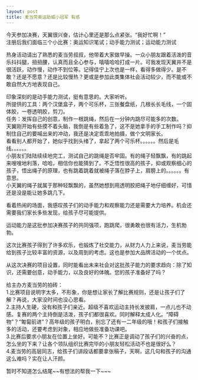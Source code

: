 ```yaml
---
layout: post
title: 麦当劳奥运助威小冠军 有感
---
```


<p>今天参加决赛，天翼很兴奋，估计心里还是那么点紧张。“我好忙啊！”<br />
注册后我们面临三个小比赛：奥运知识笔试；动手能力测试；运动能力测试</p>
<p>热身活动请出了熟悉的麦当劳叔叔，他带着大家做早操。一众小朋友跟着活泼的音乐抖抖腿，扭扭腰，认真而且全心参与，嘻嘻哈哈打成一片。可我发现天翼并不是很活跃，动作慢，动作不到位等。记得佳宁上次也是一样，看得多做得少。是不敢？还是不愿意？还是比较慢热？更或是参加此类集体社会活动较少，而不能或不敢自然大方地表现自己。</p>
<p>印象深刻的是动手能力测试，挺有意思的。大家听听。<br />
所提供的工具：两个汉堡盒子，两个可乐杯，三张餐盘纸，几根长长毛线，一个固体胶，一卷透明胶，剪刀。<br />
任务：发挥自己的创意，制作一根跳绳，然后在一分钟内跳尽可能多的次数。<br />
天翼刚开始有些摸不着头脑，我倒是有些着急了，这不是她拿手的手工制作吗？抑制住自己的要喊出来的冲动，我还是决定乖乖地拍摄，做个文明家长。<br />
看看别人都开始了，她似乎找到头绪了，拿起了两个可乐杯。。。。。。然后是毛线。。。。。。<br />
小朋友们陆陆续续地完工，测试自己的跳绳是否牢固。有的绳子轻飘飘，有的跳起来嗖嗖地利落，哈哈，相信你也能猜到了。不乏悟性很高的孩子，抑或观察细心的孩子，悟出绳子的原理，也有跳着跳着就被绳子落在脖子上，肩膀上的。。。。。。有意思。<br />
小天翼的绳子就属于那种轻飘飘的，虽然她想到用透明胶把绳子地仔细缠好，可惜还是没是能让她多跳几下。</p>
<p>看着热闹的场面，我感叹孩子们的动手能力和观察能力还是需要大力培养。机会还需要我们家长多些发现，给孩子尽可能提供。</p>
<p>运动能力是这批参加决赛孩子的共同强项，跑跳爬，很勇敢也很有活力，生机勃勃。</p>
<p>这次比赛孩子得到了许多欢乐，也锻炼了社交能力，从财力人力上来说，麦当劳能给到孩子比较丰富的资源，以及周到的考虑。这也是参加大品牌活动的一个优点。</p>
<p>从这次决赛的项目设置，同时能看出未来社会对这批孩子能力的要求趋向：除了知识，还需要创意，动手能力，以及良好的体魄。您的孩子准备好了吗？</p>
<p>给主办方麦当劳的拍砖：<br />
1.比赛项目说明字太多，不形象，你是想让家长了解比赛规则，还是让孩子们了解？再说，大家没时间也没心思看。<br />
2.主持人生硬，没有和孩子们亲近。超级不喜欢运动主持长发披肩，一点儿也不动感。复赛的两个主持倒是活泼，孩子们都很喜欢。同时解释太成人化。“障碍物”？“匍匐前进”？高年级的孩子明白，别忘了还有一二年级的哦！和孩子们接触多的活动，还要考虑到对象，相应地做些准备功课吧。<br />
3.比赛后要求小朋友在位置上坐好。可能不？比赛正是调动了孩子们的兴奋的点，怎么坐的下来？让各个领队组织比赛完毕的小朋友轻松活动不也是很好么？<br />
4.麦当劳的高层同志，给孩子们讲段话都要拿张稿子，天啊，这几句和孩子的沟通这么难吗？实在让人汗颜。</p>
<p>暂时不知道怎么结尾~~有想法的帮我一下~~~</p>
